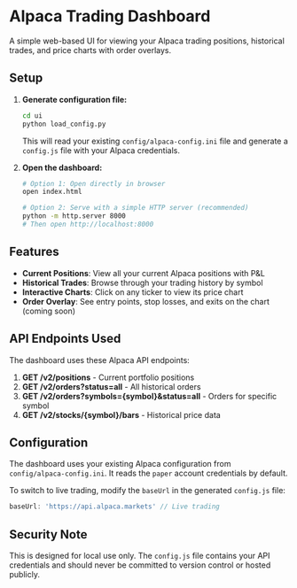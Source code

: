 # Alpaca Trading Dashboard

A simple web-based UI for viewing your Alpaca trading positions, historical trades, and price charts with order overlays.

## Setup

1. **Generate configuration file:**
   ```bash
   cd ui
   python load_config.py
   ```
   This will read your existing `config/alpaca-config.ini` file and generate a `config.js` file with your Alpaca credentials.

2. **Open the dashboard:**
   ```bash
   # Option 1: Open directly in browser
   open index.html
   
   # Option 2: Serve with a simple HTTP server (recommended)
   python -m http.server 8000
   # Then open http://localhost:8000
   ```

## Features

- **Current Positions**: View all your current Alpaca positions with P&L
- **Historical Trades**: Browse through your trading history by symbol
- **Interactive Charts**: Click on any ticker to view its price chart
- **Order Overlay**: See entry points, stop losses, and exits on the chart (coming soon)

## API Endpoints Used

The dashboard uses these Alpaca API endpoints:

1. **GET /v2/positions** - Current portfolio positions
2. **GET /v2/orders?status=all** - All historical orders
3. **GET /v2/orders?symbols={symbol}&status=all** - Orders for specific symbol
4. **GET /v2/stocks/{symbol}/bars** - Historical price data

## Configuration

The dashboard uses your existing Alpaca configuration from `config/alpaca-config.ini`. It reads the `paper` account credentials by default.

To switch to live trading, modify the `baseUrl` in the generated `config.js` file:
```javascript
baseUrl: 'https://api.alpaca.markets' // Live trading
```

## Security Note

This is designed for local use only. The `config.js` file contains your API credentials and should never be committed to version control or hosted publicly.
